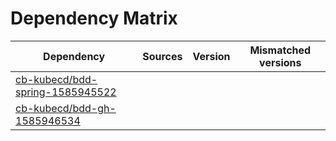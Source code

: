 # Dependency Matrix

Dependency | Sources | Version | Mismatched versions
---------- | ------- | ------- | -------------------
[cb-kubecd/bdd-spring-1585945522](https://github.com/cb-kubecd/bdd-spring-1585945522.git) |  | []() | 
[cb-kubecd/bdd-gh-1585946534](https://github.com/cb-kubecd/bdd-gh-1585946534.git) |  | []() | 
